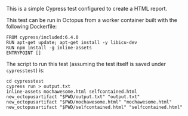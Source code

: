 This is a simple Cypress test configured to create a HTML report.

This test can be run in Octopus from a worker container built with the following Dockerfile:

```
FROM cypress/included:6.4.0
RUN apt-get update; apt-get install -y libicu-dev
RUN npm install -g inline-assets
ENTRYPOINT []
```

The script to run this test (assuming the test itself is saved under `cypresstest`) is:

```
cd cypresstest
cypress run > output.txt
inline-assets mochawesome.html selfcontained.html
new_octopusartifact "$PWD/output.txt" "output.txt"
new_octopusartifact "$PWD/mochawesome.html" "mochawesome.html"
new_octopusartifact "$PWD/selfcontained.html" "selfcontained.html"
```